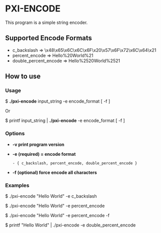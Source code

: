 # PXI-ENCODE
This program is a simple string encoder.

## Supported Encode Formats
- c_backslash => \x48\x65\x6C\x6C\x6F\x20\x57\x6F\x72\x6C\x64\x21
- percent_encode => Hello%20World%21
- double_percent_encode => Hello%2520World%2521

## How to use
### Usage
$ **./pxi-encode** input_string -e encode_format [ -f ]

Or

$ printf input_string | **./pxi-encode** -e encode_format [ -f ]

### Options
- **-v   print program version**

- **-e   (required) = encode format**

      - { c_backslash, percent_encode, double_percent_encode }

- **-f   (optional) force encode all characters**

### Examples
$ ./pxi-encode "Hello World" -e c_backslash

$ ./pxi-encode "Hello World" -e percent_encode

$ ./pxi-encode "Hello World" -e percent_encode -f

$ printf "Hello World" | ./pxi-encode -e double_percent_encode
